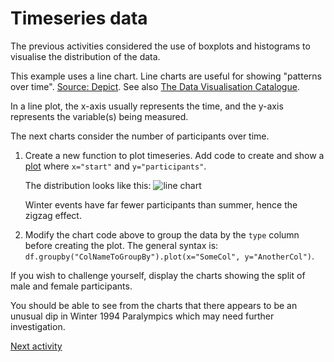 # Timeseries data

The previous activities considered the use of boxplots and histograms to visualise the distribution of the data.

This example uses a line chart. Line charts are useful for showing "patterns over
time". [Source: Depict](https://depictdatastudio.com/charts/line/). See
also [The Data Visualisation Catalogue](https://datavizcatalogue.com/methods/line_graph.html).

In a line plot, the x-axis usually represents the time, and the y-axis represents the variable(s) being measured.

The next charts consider the number of participants over time.

1. Create a new function to plot timeseries. Add code to create and show
   a [plot](https://pandas.pydata.org/docs/reference/api/pandas.DataFrame.plot.html) where `x="start"`
   and `y="participants"`.

   The distribution looks like this:
   ![line chart](../img/plt-timeseries.png)

   Winter events have far fewer participants than summer, hence the zigzag effect.

2. Modify the chart code above to group the data by the `type` column before creating the plot. The general syntax
   is: `df.groupby("ColNameToGroupBy").plot(x="SomeCol", y="AnotherCol")`.

If you wish to challenge yourself, display the charts showing the split of male and female participants.

You should be able to see from the charts that there appears to be an unusual dip in Winter 1994 Paralympics which may
need further investigation.

[Next activity](3-6-lint)